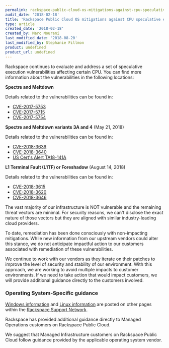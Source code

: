 ```yaml
---
permalink: rackspace-public-cloud-os-mitigations-against-cpu-speculative-execution-vulnerabilities/
audit_date: '2018-02-18'
title: 'Rackspace Public Cloud OS mitigations against CPU speculative execution vulnerabilities'
type: article
created_date: '2018-02-18'
created_by: Marc Nourani
last_modified_date: '2018-08-20'
last_modified_by: Stephanie Fillmon
product: undefined
product_url: undefined
---
```


Rackspace continues to evaluate and address a set of speculative execution vulnerabilities affecting certain CPU. You can find more information about the vulnerabilities in the following locations:

**Spectre and Meltdown**

Details related to the vulnerabilities can be found in:

  - [CVE-2017-5753](http://cve.mitre.org/cgi-bin/cvename.cgi?name=CVE-2017-5753)
  - [CVE-2017-5715](http://cve.mitre.org/cgi-bin/cvename.cgi?name=CVE-2017-5715)
  - [CVE-2017-5754](http://cve.mitre.org/cgi-bin/cvename.cgi?name=CVE-2017-5754)

**Spectre and Meltdown variants 3A and 4** (May 21, 2018)

Details related to the vulnerabilities can be found in:

  - [CVE-2018-3639](http://cve.mitre.org/cgi-bin/cvename.cgi?name=CVE-2018-3639)
  - [CVE-2018-3640](http://cve.mitre.org/cgi-bin/cvename.cgi?name=CVE-2018-3640)
  - [US Cert's Alert TA18-141A](https://www.us-cert.gov/ncas/alerts/TA18-141A)

**L1 Terminal Fault (L1TF) or Foreshadow** (August 14, 2018)

Details related to the vulnerabilities can be found in:

  - [CVE-2018-3615](http://cve.mitre.org/cgi-bin/cvename.cgi?name=CVE-2018-3615)
  - [CVE-2018-3620](http://cve.mitre.org/cgi-bin/cvename.cgi?name=CVE-2018-3620)
  - [CVE-2018-3646](http://cve.mitre.org/cgi-bin/cvename.cgi?name=CVE-2018-3646)

The vast majority of our infrastructure is NOT vulnerable and the remaining threat vectors are minimal.  For security reasons, we can't disclose the exact nature of those vectors but they are aligned with similar industry-leading cloud providers.

To date, remediation has been done consciously with non-impacting mitigations. While new information from our upstream vendors could alter this stance, we do not anticipate impactful action to our customers associated with remediation of these vulnerabilities.

We continue to work with our vendors as they iterate on their patches to improve the level of security and stability of our environment. With this approach, we are working to avoid multiple impacts to customer environments.  If we need to take action that would impact customers, we will provide additional guidance directly to the customers involved.

### Operating System-Specific guidance

[Windows information](/how-to/windows-os-mitigations-against-cpu-speculative-execution-vulnerabilities/) and [Linux information](/how-to/linux-os-mitigations-against-cpu-speculative-execution-vulnerabilities/) are posted on other pages within the [Rackspace Support Network](/how-to/rackspace-mitigations-against-cpu-speculative-execution-vulnerabilities/).

Rackspace has provided additional guidance directly to Managed Operations customers on Rackspace Public Cloud.

We suggest that Managed Infrastructure customers on Rackspace Public Cloud follow guidance provided by the applicable operating system vendor.
